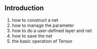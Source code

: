 ## Introduction
1. how to construct a net
2. how to manage the parameter
3. how to do a user-defined layer and net
4. how to save the net
5. the basic operation of Tensor
